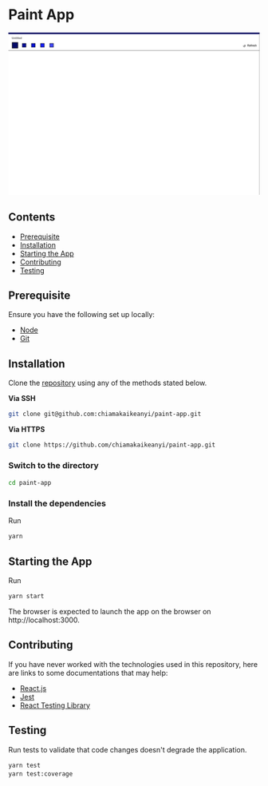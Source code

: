 # Paint App

![Design preview](./public/paint-app.png)

## Contents

- [Prerequisite](#prerequisite)
- [Installation](#installation)
- [Starting the App](#starting-the-app)
- [Contributing](#contributing)
- [Testing](#testing)

## Prerequisite

Ensure you have the following set up locally:

- [Node](https://nodejs.org)
- [Git](https://www.atlassian.com/git/tutorials/install-git)

## Installation

Clone the [repository](https://github.com/chiamakaikeanyi/paint-app) using any of the methods stated below.

**Via SSH**

```sh
git clone git@github.com:chiamakaikeanyi/paint-app.git
```

**Via HTTPS**

```sh
git clone https://github.com/chiamakaikeanyi/paint-app.git
```

### Switch to the directory

```sh
cd paint-app
```

### Install the dependencies

Run

```sh
yarn
```

## Starting the App

Run

```sh
yarn start
```

The browser is expected to launch the app on the browser on http://localhost:3000.

## Contributing

If you have never worked with the technologies used in this repository, here are links to some documentations that may help:

- [React.js](http://reactjs.org)
- [Jest](https://jestjs.io)
- [React Testing Library](https://testing-library.com/docs/react-testing-library/intro)

## Testing

Run tests to validate that code changes doesn't degrade the application.

```sh
yarn test
yarn test:coverage
```
